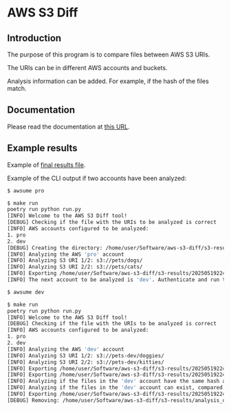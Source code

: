 # AWS S3 Diff

## Introduction

The purpose of this program is to compare files between AWS S3 URIs.

The URIs can be in different AWS accounts and buckets.

Analysis information can be added. For example, if the hash of the files match.

## Documentation

Please read the documentation at [this URL](https://cmoli.es/projects/aws-s3-diff/aws-s3-diff.html).

## Example results

Example of [final results file](https://github.com/CarlosAMolina/aws-s3-diff/blob/main/tests/expected-results/if-queries-with-results/analysis.csv).

Example of the CLI output if two accounts have been analyzed:

```bash
$ awsume pro

$ make run
poetry run python run.py
[INFO] Welcome to the AWS S3 Diff tool!
[DEBUG] Checking if the file with the URIs to be analyzed is correct
[INFO] AWS accounts configured to be analyzed:
1. pro
2. dev
[DEBUG] Creating the directory: /home/user/Software/aws-s3-diff/s3-results/20250519224348
[INFO] Analyzing the AWS 'pro' account
[INFO] Analyzing S3 URI 1/2: s3://pets/dogs/
[INFO] Analyzing S3 URI 2/2: s3://pets/cats/
[INFO] Exporting /home/user/Software/aws-s3-diff/s3-results/20250519224348/pro.csv
[INFO] The next account to be analyzed is 'dev'. Authenticate and run the program again

$ awsume dev

$ make run
poetry run python run.py
[INFO] Welcome to the AWS S3 Diff tool!
[DEBUG] Checking if the file with the URIs to be analyzed is correct
[INFO] AWS accounts configured to be analyzed:
1. pro
2. dev
[INFO] Analyzing the AWS 'dev' account
[INFO] Analyzing S3 URI 1/2: s3://pets-dev/doggies/
[INFO] Analyzing S3 URI 2/2: s3://pets-dev/kitties/
[INFO] Exporting /home/user/Software/aws-s3-diff/s3-results/20250519224348/dev.csv
[INFO] Exporting /home/user/Software/aws-s3-diff/s3-results/20250519224348/s3-files-all-accounts.csv
[INFO] Analyzing if the files in the 'dev' account have the same hash as in the'pro' account
[INFO] Analyzing if the files in the 'dev' account can exist, compared to the 'pro' account
[INFO] Exporting /home/user/Software/aws-s3-diff/s3-results/20250519224348/analysis.csv
[DEBUG] Removing: /home/user/Software/aws-s3-diff/s3-results/analysis_date_time.txt
```

